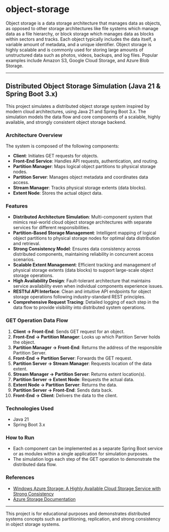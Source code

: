 # object-storage

Object storage is a data storage architecture that manages data as objects, as opposed to other storage architectures like file systems which manage data as a file hierarchy, or block storage which manages data as blocks within sectors and tracks. Each object typically includes the data itself, a variable amount of metadata, and a unique identifier. Object storage is highly scalable and is commonly used for storing large amounts of unstructured data such as photos, videos, backups, and log files. Popular examples include Amazon S3, Google Cloud Storage, and Azure Blob Storage.

---

## Distributed Object Storage Simulation (Java 21 & Spring Boot 3.x)

This project simulates a distributed object storage system inspired by modern cloud architectures, using Java 21 and Spring Boot 3.x. The simulation models the data flow and core components of a scalable, highly available, and strongly consistent object storage backend.

### **Architecture Overview**

The system is composed of the following components:
- **Client**: Initiates GET requests for objects.
- **Front-End Service**: Handles API requests, authentication, and routing.
- **Partition Manager**: Maps logical object partitions to physical storage nodes.
- **Partition Server**: Manages object metadata and coordinates data access.
- **Stream Manager**: Tracks physical storage extents (data blocks).
- **Extent Node**: Stores the actual object data.

### **Features**

- **Distributed Architecture Simulation**: Multi-component system that mimics real-world cloud object storage architectures with separate services for different responsibilities.
- **Partition-Based Storage Management**: Intelligent mapping of logical object partitions to physical storage nodes for optimal data distribution and retrieval.
- **Strong Consistency Model**: Ensures data consistency across distributed components, maintaining reliability in concurrent access scenarios.
- **Scalable Extent Management**: Efficient tracking and management of physical storage extents (data blocks) to support large-scale object storage operations.
- **High Availability Design**: Fault-tolerant architecture that maintains service availability even when individual components experience issues.
- **RESTful API Interface**: Clean and intuitive API endpoints for object storage operations following industry-standard REST principles.
- **Comprehensive Request Tracing**: Detailed logging of each step in the data flow to provide visibility into distributed system operations.

### **GET Operation Data Flow**

1. **Client → Front-End**: Sends GET request for an object.
2. **Front-End → Partition Manager**: Looks up which Partition Server holds the object.
3. **Partition Manager → Front-End**: Returns the address of the responsible Partition Server.
4. **Front-End → Partition Server**: Forwards the GET request.
5. **Partition Server → Stream Manager**: Requests location of the data extent.
6. **Stream Manager → Partition Server**: Returns extent location(s).
7. **Partition Server → Extent Node**: Requests the actual data.
8. **Extent Node → Partition Server**: Returns the data.
9. **Partition Server → Front-End**: Sends data back.
10. **Front-End → Client**: Delivers the data to the client.

### **Technologies Used**
- Java 21
- Spring Boot 3.x

### **How to Run**
- Each component can be implemented as a separate Spring Boot service or as modules within a single application for simulation purposes.
- The simulation logs each step of the GET operation to demonstrate the distributed data flow.

### **References**
- [Windows Azure Storage: A Highly Available Cloud Storage Service with Strong Consistency](https://www.cs.purdue.edu/homes/csjgwang/CloudNativeDB/AzureStorageSOSP11.pdf)
- [Azure Storage Documentation](https://learn.microsoft.com/en-us/azure/storage/)

---

This project is for educational purposes and demonstrates distributed systems concepts such as partitioning, replication, and strong consistency in object storage systems.
